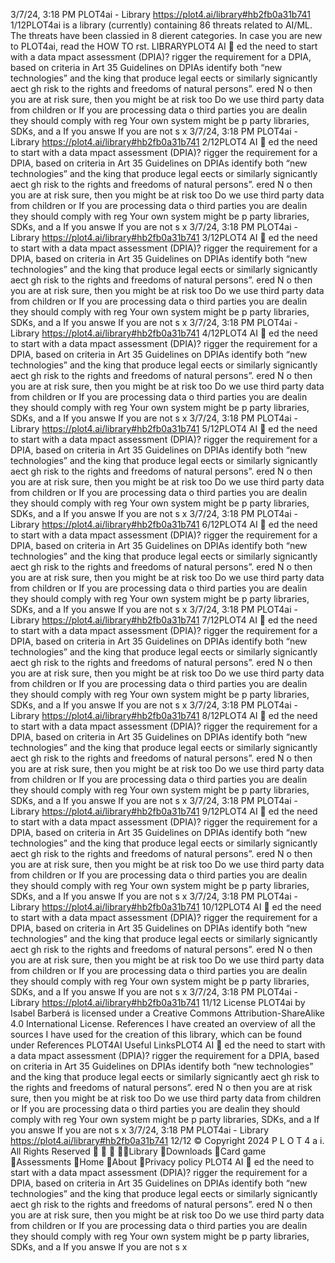 3/7/24, 3:18 PM PLOT4ai - Library
https://plot4.ai/library#hb2fb0a31b741 1/12PLOT4ai is a library (currently) containing 86 threats related to
AI/ML. The threats have been classi ed in 8 di erent categories.
In case you are new to PLOT4ai, read the HOW TO  rst.
LIBRARYPLOT4
AI 
ed the need to start with a data
 mpact assessment (DPIA)?
rigger the requirement for a DPIA, based on criteria in Art 35
 Guidelines on DPIAs identify both “new technologies” and the
 king that produce legal e ects or similarly signi cantly a ect
 gh risk to the rights and freedoms of natural persons”.
ered N o then you are at risk
 sure, then you might be at risk too
Do we use third party
data from children or
If you are processing data o
third parties you are dealin
they should comply with reg
Your own system might be p
party libraries, SDKs, and a
If you answe
If you are not s
x
3/7/24, 3:18 PM PLOT4ai - Library
https://plot4.ai/library#hb2fb0a31b741 2/12PLOT4
AI 
ed the need to start with a data
 mpact assessment (DPIA)?
rigger the requirement for a DPIA, based on criteria in Art 35
 Guidelines on DPIAs identify both “new technologies” and the
 king that produce legal e ects or similarly signi cantly a ect
 gh risk to the rights and freedoms of natural persons”.
ered N o then you are at risk
 sure, then you might be at risk too
Do we use third party
data from children or
If you are processing data o
third parties you are dealin
they should comply with reg
Your own system might be p
party libraries, SDKs, and a
If you answe
If you are not s
x
3/7/24, 3:18 PM PLOT4ai - Library
https://plot4.ai/library#hb2fb0a31b741 3/12PLOT4
AI 
ed the need to start with a data
 mpact assessment (DPIA)?
rigger the requirement for a DPIA, based on criteria in Art 35
 Guidelines on DPIAs identify both “new technologies” and the
 king that produce legal e ects or similarly signi cantly a ect
 gh risk to the rights and freedoms of natural persons”.
ered N o then you are at risk
 sure, then you might be at risk too
Do we use third party
data from children or
If you are processing data o
third parties you are dealin
they should comply with reg
Your own system might be p
party libraries, SDKs, and a
If you answe
If you are not s
x
3/7/24, 3:18 PM PLOT4ai - Library
https://plot4.ai/library#hb2fb0a31b741 4/12PLOT4
AI 
ed the need to start with a data
 mpact assessment (DPIA)?
rigger the requirement for a DPIA, based on criteria in Art 35
 Guidelines on DPIAs identify both “new technologies” and the
 king that produce legal e ects or similarly signi cantly a ect
 gh risk to the rights and freedoms of natural persons”.
ered N o then you are at risk
 sure, then you might be at risk too
Do we use third party
data from children or
If you are processing data o
third parties you are dealin
they should comply with reg
Your own system might be p
party libraries, SDKs, and a
If you answe
If you are not s
x
3/7/24, 3:18 PM PLOT4ai - Library
https://plot4.ai/library#hb2fb0a31b741 5/12PLOT4
AI 
ed the need to start with a data
 mpact assessment (DPIA)?
rigger the requirement for a DPIA, based on criteria in Art 35
 Guidelines on DPIAs identify both “new technologies” and the
 king that produce legal e ects or similarly signi cantly a ect
 gh risk to the rights and freedoms of natural persons”.
ered N o then you are at risk
 sure, then you might be at risk too
Do we use third party
data from children or
If you are processing data o
third parties you are dealin
they should comply with reg
Your own system might be p
party libraries, SDKs, and a
If you answe
If you are not s
x
3/7/24, 3:18 PM PLOT4ai - Library
https://plot4.ai/library#hb2fb0a31b741 6/12PLOT4
AI 
ed the need to start with a data
 mpact assessment (DPIA)?
rigger the requirement for a DPIA, based on criteria in Art 35
 Guidelines on DPIAs identify both “new technologies” and the
 king that produce legal e ects or similarly signi cantly a ect
 gh risk to the rights and freedoms of natural persons”.
ered N o then you are at risk
 sure, then you might be at risk too
Do we use third party
data from children or
If you are processing data o
third parties you are dealin
they should comply with reg
Your own system might be p
party libraries, SDKs, and a
If you answe
If you are not s
x
3/7/24, 3:18 PM PLOT4ai - Library
https://plot4.ai/library#hb2fb0a31b741 7/12PLOT4
AI 
ed the need to start with a data
 mpact assessment (DPIA)?
rigger the requirement for a DPIA, based on criteria in Art 35
 Guidelines on DPIAs identify both “new technologies” and the
 king that produce legal e ects or similarly signi cantly a ect
 gh risk to the rights and freedoms of natural persons”.
ered N o then you are at risk
 sure, then you might be at risk too
Do we use third party
data from children or
If you are processing data o
third parties you are dealin
they should comply with reg
Your own system might be p
party libraries, SDKs, and a
If you answe
If you are not s
x
3/7/24, 3:18 PM PLOT4ai - Library
https://plot4.ai/library#hb2fb0a31b741 8/12PLOT4
AI 
ed the need to start with a data
 mpact assessment (DPIA)?
rigger the requirement for a DPIA, based on criteria in Art 35
 Guidelines on DPIAs identify both “new technologies” and the
 king that produce legal e ects or similarly signi cantly a ect
 gh risk to the rights and freedoms of natural persons”.
ered N o then you are at risk
 sure, then you might be at risk too
Do we use third party
data from children or
If you are processing data o
third parties you are dealin
they should comply with reg
Your own system might be p
party libraries, SDKs, and a
If you answe
If you are not s
x
3/7/24, 3:18 PM PLOT4ai - Library
https://plot4.ai/library#hb2fb0a31b741 9/12PLOT4
AI 
ed the need to start with a data
 mpact assessment (DPIA)?
rigger the requirement for a DPIA, based on criteria in Art 35
 Guidelines on DPIAs identify both “new technologies” and the
 king that produce legal e ects or similarly signi cantly a ect
 gh risk to the rights and freedoms of natural persons”.
ered N o then you are at risk
 sure, then you might be at risk too
Do we use third party
data from children or
If you are processing data o
third parties you are dealin
they should comply with reg
Your own system might be p
party libraries, SDKs, and a
If you answe
If you are not s
x
3/7/24, 3:18 PM PLOT4ai - Library
https://plot4.ai/library#hb2fb0a31b741 10/12PLOT4
AI 
ed the need to start with a data
 mpact assessment (DPIA)?
rigger the requirement for a DPIA, based on criteria in Art 35
 Guidelines on DPIAs identify both “new technologies” and the
 king that produce legal e ects or similarly signi cantly a ect
 gh risk to the rights and freedoms of natural persons”.
ered N o then you are at risk
 sure, then you might be at risk too
Do we use third party
data from children or
If you are processing data o
third parties you are dealin
they should comply with reg
Your own system might be p
party libraries, SDKs, and a
If you answe
If you are not s
x
3/7/24, 3:18 PM PLOT4ai - Library
https://plot4.ai/library#hb2fb0a31b741 11/12
License
PLOT4ai by Isabel Barberá is licensed under a Creative Commons
Attribution-ShareAlike 4.0 International License.
References
I have created an overview of all the sources I have used for the
creation of this library, which can be found under References
PLOT4AI
Useful LinksPLOT4
AI 
ed the need to start with a data
 mpact assessment (DPIA)?
rigger the requirement for a DPIA, based on criteria in Art 35
 Guidelines on DPIAs identify both “new technologies” and the
 king that produce legal e ects or similarly signi cantly a ect
 gh risk to the rights and freedoms of natural persons”.
ered N o then you are at risk
 sure, then you might be at risk too
Do we use third party
data from children or
If you are processing data o
third parties you are dealin
they should comply with reg
Your own system might be p
party libraries, SDKs, and a
If you answe
If you are not s
x
3/7/24, 3:18 PM PLOT4ai - Library
https://plot4.ai/library#hb2fb0a31b741 12/12
© Copyright 2024 P L O T 4 a i. All Rights Reserved
   Library
Downloads
Card game
Assessments
Home
About
Privacy policy PLOT4
AI 
ed the need to start with a data
 mpact assessment (DPIA)?
rigger the requirement for a DPIA, based on criteria in Art 35
 Guidelines on DPIAs identify both “new technologies” and the
 king that produce legal e ects or similarly signi cantly a ect
 gh risk to the rights and freedoms of natural persons”.
ered N o then you are at risk
 sure, then you might be at risk too
Do we use third party
data from children or
If you are processing data o
third parties you are dealin
they should comply with reg
Your own system might be p
party libraries, SDKs, and a
If you answe
If you are not s
x
